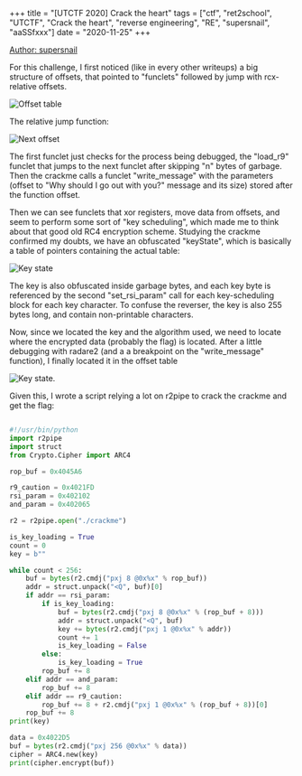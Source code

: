 +++
title = "[UTCTF 2020] Crack the heart"
tags = ["ctf", "ret2school", "UTCTF", "Crack the heart", "reverse engineering", "RE", "supersnail", "aaSSfxxx"]
date = "2020-11-25"
+++

[Author: supersnail](http://aassfxxx.infos.st/)

For this challenge, I first noticed (like in every other writeups) a big structure of offsets, that pointed to "funclets" followed by jump with rcx-relative offsets.

![Offset table](http://aassfxxx.infos.st/media/crack-the-heart/offsettbl.png)

The relative jump function:

![Next offset](http://aassfxxx.infos.st/media/crack-the-heart/nextoffset.png)

The first funclet just checks for the process being debugged, the "load_r9" funclet that jumps to the next funclet after skipping "n" bytes of garbage. Then the crackme calls a funclet "write_message" with the parameters (offset to "Why should I go out with you?" message and its size) stored after the function offset.

Then we can see funclets that xor registers, move data from offsets, and seem to perform some sort of "key scheduling", which made me to think about that good old RC4 encryption scheme.
Studying the crackme confirmed my doubts, we have an obfuscated "keyState", which is basically a table of pointers containing the actual table:

![Key state](http://aassfxxx.infos.st/media/crack-the-heart/keystate.png)

The key is also obfuscated inside garbage bytes, and each key byte is referenced by the second "set_rsi_param" call for each key-scheduling block for each key character. To  confuse the reverser, the key is also 255 bytes long, and contain non-printable characters.

Now, since we located the key and the algorithm used, we need to locate where the encrypted data (probably the flag) is located. After a little debugging with radare2 (and a a breakpoint on the "write_message" function), I finally located it in the offset table

![Key state](http://aassfxxx.infos.st/media/crack-the-heart/keyloc.png).

Given this, I wrote a script relying a lot on r2pipe to crack the crackme and get the flag:
```python

#!/usr/bin/python
import r2pipe
import struct
from Crypto.Cipher import ARC4

rop_buf = 0x4045A6

r9_caution = 0x4021FD
rsi_param = 0x402102
and_param = 0x402065

r2 = r2pipe.open("./crackme")

is_key_loading = True
count = 0
key = b""

while count < 256:
    buf = bytes(r2.cmdj("pxj 8 @0x%x" % rop_buf))
    addr = struct.unpack("<Q", buf)[0]
    if addr == rsi_param:
        if is_key_loading:
            buf = bytes(r2.cmdj("pxj 8 @0x%x" % (rop_buf + 8)))
            addr = struct.unpack("<Q", buf)
            key += bytes(r2.cmdj("pxj 1 @0x%x" % addr))
            count += 1
            is_key_loading = False
        else:
            is_key_loading = True
        rop_buf += 8
    elif addr == and_param:
        rop_buf += 8
    elif addr == r9_caution:
        rop_buf += 8 + r2.cmdj("pxj 1 @0x%x" % (rop_buf + 8))[0]
    rop_buf += 8
print(key)

data = 0x4022D5
buf = bytes(r2.cmdj("pxj 256 @0x%x" % data))
cipher = ARC4.new(key)
print(cipher.encrypt(buf))

```
